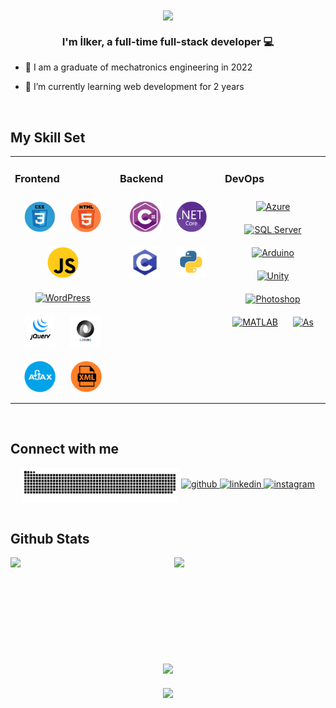 <div align="center">
<img src="https://lh3.googleusercontent.com/pw/AL9nZEXl4fnJJXfnxzMk4G_IXhJ6Xacp9RP2SvI7tI0titrbD5TeJ4GvjJl2LI7ZTg5BI3GpEsYzzLAYDkJimavDgJ2QUaE-7BrKtvEQktRhTuZ4kBbKZ4ngi5E46_-HliVYazbnqlWBFFk2T5OZCX15xqwUnw=w705-h248-no?authuser=0" align="center" style="width: 50%" />
</div>  
  

### <div align="center">I'm İlker, a full-time full-stack developer 💻</div>  
  

- 🤖 I am a graduate of mechatronics engineering in 2022  
  

- 🌱 I’m currently learning web development for 2 years  
  

<br/>  


## My Skill Set  
<table><tr><td valign="top" width="33%">



### Frontend  
<div align="center">  
<a href="https://www.w3schools.com/css/" target="_blank"><img style="margin: 10px" src="https://github.com/ilkersatur/ilkersatur/blob/main/Icons/css.png?raw=true" alt="CSS3" height="50" /></a>  
<a href="https://en.wikipedia.org/wiki/HTML5" target="_blank"><img style="margin: 10px" src="https://github.com/ilkersatur/ilkersatur/blob/main/Icons/html.png?raw=true" alt="HTML5" height="50" /></a>  
<a href="https://www.javascript.com/" target="_blank"><img style="margin: 10px" src="https://github.com/ilkersatur/ilkersatur/blob/main/Icons/js.png?raw=true" alt="JavaScript" height="50" /></a>  
<a href="https://wordpress.com/" target="_blank"><img style="margin: 10px" src="https://profilinator.rishav.dev/skills-assets/wordpress.png" alt="WordPress" height="50" /></a>  
<a href="https://jquery.com/" target="_blank"><img style="margin: 10px" src="https://github.com/ilkersatur/ilkersatur/blob/main/Icons/jq.png?raw=true" alt="jQuery" height="50" /></a> <a href="https://www.json.org/json-en.html" target="_blank"><img style="margin: 10px" src="https://github.com/ilkersatur/ilkersatur/blob/main/Icons/json.png?raw=true" alt="JSON" height="50" /></a>
 <a href="https://web.archive.org/web/20080705082025/http://ajaks.googlecode.com/" target="_blank"><img style="margin: 10px" src="https://github.com/ilkersatur/ilkersatur/blob/main/Icons/ajax.png?raw=true" alt="AJAX" height="50" /></a>
  <a href="https://www.w3schools.com/xml/xml_whatis.asp" target="_blank"><img style="margin: 10px" src="https://github.com/ilkersatur/ilkersatur/blob/main/Icons/xml.png?raw=true" alt="XML" height="50" /></a>
</div>

</td><td valign="top" width="33%">



### Backend  
<div align="center">  
<a href="https://docs.microsoft.com/en-us/dotnet/csharp/" target="_blank"><img style="margin: 10px" src="https://github.com/ilkersatur/ilkersatur/blob/main/Icons/c%23.png?raw=true" alt="C#" height="50" /></a>  
<a href="https://dotnet.microsoft.com/download" target="_blank"><img style="margin: 10px" src="https://github.com/ilkersatur/ilkersatur/blob/main/Icons/core.png?raw=trueg" alt=".Net Core" height="50" /></a>  
<a href="https://www.cprogramming.com/" target="_blank"><img style="margin: 10px" src="https://github.com/ilkersatur/ilkersatur/blob/main/Icons/c.png?raw=true" alt="C" height="50" /></a>   
<a href="https://www.python.org/" target="_blank"><img style="margin: 10px" src="https://github.com/ilkersatur/ilkersatur/blob/main/Icons/python.png?raw=true" alt="Python" height="50" /></a>  
</div>

</td><td valign="top" width="33%">



### DevOps  
<div align="center">
<a href="https://azure.microsoft.com/en-in/" target="_blank"><img style="margin: 10px" src="https://profilinator.rishav.dev/skills-assets/microsoft_azure-icon.svg" alt="Azure" height="50" /></a>  
<a href="https://www.microsoft.com/tr-tr/sql-server/sql-server-downloads" target="_blank"><img style="margin: 10px" src="https://www.svgrepo.com/show/303229/microsoft-sql-server-logo.svg" alt="SQL Server" height="50" /></a>  
<a href="https://www.arduino.cc/" target="_blank"><img style="margin: 10px" src="https://profilinator.rishav.dev/skills-assets/arduino.png" alt="Arduino" height="50" /></a>  
<a href="https://unity.com/" target="_blank"><img style="margin: 10px" src="https://profilinator.rishav.dev/skills-assets/unity.png" alt="Unity" height="50" /></a>  
<a href="https://www.adobe.com/in/products/photoshop.html" target="_blank"><img style="margin: 10px" src="https://profilinator.rishav.dev/skills-assets/photoshop-plain.svg" alt="Photoshop" height="50" /></a>  
 <a href="https://www.mathworks.com/products/matlab.html" target="_blank"><img style="margin: 10px" src="https://logo-marque.com/wp-content/uploads/2020/12/MATLAB-Symbole.png" alt="MATLAB" height="50" /></a>
<a href="https://www.tutorialspoint.com/assembly_programming/index.htm" target="_blank"><img style="margin: 10px" src="https://lh3.googleusercontent.com/pw/AL9nZEVjFgolaauodKPVfUdqPuge_Kyv-ACQKD57hGtxJwpRLDbk5HnqcKw4eh1oNf3rQ6yMGXGXYJuO7mmezAl5xwP_GcmqfY_oihs5Q-dQJ1GlF3XcbAEbUUFJzWi4zRSF15wiFYA4EuwxwpnJMM9cW8Gs7A=w728-h724-no?authuser=0" alt="As" height="50" /></a>  
</div>

</td></tr></table>  
<br/>  

## Connect with me  
<div align="center">
<img src="https://raw.githubusercontent.com/Platane/snk/output/github-contribution-grid-snake.svg" style="width:50%" align="center" />
<a href="https://github.com/https://github.com/ilkersatur" target="_blank">
<img src=https://img.shields.io/badge/github-%2324292e.svg?&style=for-the-badge&logo=github&logoColor=white alt=github style="margin-bottom: 5px;" />
</a>
<a href="https://linkedin.com/in/https://www.linkedin.com/in/ilkersatur/" target="_blank">
<img src=https://img.shields.io/badge/linkedin-%231E77B5.svg?&style=for-the-badge&logo=linkedin&logoColor=white alt=linkedin style="margin-bottom: 5px;" />
</a>
<a href="https://instagram.com/https://www.instagram.com/ilkersatur/" target="_blank">
<img src=https://img.shields.io/badge/instagram-%23000000.svg?&style=for-the-badge&logo=instagram&logoColor=white alt=instagram style="margin-bottom: 5px;" />
</a>  
</div>  
  

<br/>  


## Github Stats  
<div align="center"><img src="https://github-readme-stats.vercel.app/api?username=ilkersatur&show_icons=true&theme=radical&count_private=true&hide_border=true" align="right"style="width: 48%" /></div>  

<img src="https://github-readme-stats.vercel.app/api/top-langs/?username=ilkersatur&hide_border=true&theme=radical&layout=compact" align="left" style="width: 40% "/>  
<br/><br/><br/><br/><br/><br/><br/><br/><br/><br/>
<div align="center"><img src="https://spotify-github-profile.vercel.app/api/view?uid=ilkersatur&cover_image=true&theme=default&show_offline=true&background_color=141321&bar_color=53b14f&bar_color_cover=true"  /></div> 

<br/>  

<div align="center">
<img src="https://komarev.com/ghpvc/?username=ilkersatur&&style=flat-square" align="center" />
</div>
